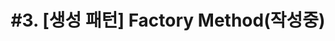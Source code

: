 ---
layout: single
title: "#3. [생성 패턴] Factory Method(작성중)"
categories: "pattern"
tag: ["디자인 패턴", "생성 패턴"]
author_profile: false
sidebar: 
    nav: "docs"
---